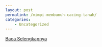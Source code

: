 ```yaml
---
layout: post
permalink: /mimpi-membunuh-cacing-tanah/
categories:
    - Uncategorized
---
```


[Baca Selengkapnya](/06)
